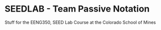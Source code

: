 # SEEDLAB - Team Passive Notation
Stuff for the EENG350, SEED Lab Course at the Colorado School of Mines
